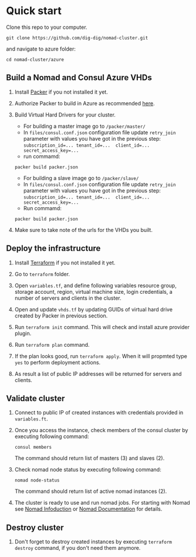 # Quick start

 Clone this repo to your computer.

`git clone https://github.com/dig-dig/nomad-cluster.git`

and navigate to azure folder:

`cd nomad-cluster/azure`

## Build a Nomad and Consul Azure VHDs

1. Install [Packer](https://www.packer.io/docs/install/index.html) if you not installed it yet.

1. Authorize Packer to build in Azure as recommended [here](https://www.packer.io/docs/builders/azure-setup.html).

1. Build Virtual Hard Drivers for your cluster.
    * For building a master image go to `/packer/master/`
    * In `files/consul.conf.json` configuration file update `retry_join` parameter with values you have got in the previous step: `subscription_id=... tenant_id=...  client_id=... secret_access_key=...`
    * run commamd:

    `packer build packer.json`

    * For building a slave image go to `/packer/slave/`
    * In `files/consul.conf.json` configuration file update `retry_join` parameter with values you have got in the previous step: `subscription_id=... tenant_id=...  client_id=... secret_access_key=...`
    * Run commamd:

    `packer build packer.json`

1. Make sure to take note of the urls for the VHDs you built.

## Deploy the infrastructure

1. Install [Terraform](https://www.terraform.io/intro/getting-started/install.html) if you not installed it yet.

1. Go to `terraform` folder.

1. Open `variables.tf`, and define following variables resource group, storage account, region, virtual machine size, login credentials, a number of servers and clients in the cluster.

1. Open and update `vhds.tf` by updating GUIDs of virtual hard drive created by Packer in previous section.

1. Run `terraform init` command. This will check and install azure provider plugin.

1. Run `terraform plan` command.

1. If the plan looks good, run `terraform apply`. When it will propmted type `yes` to perform deployment actions.

1. As result a list of public IP addresses will be returned for servers and clients.

## Validate cluster

1. Connect to public IP of created instances with credentials provided in `variables.ft`.

1. Once you access the instance, check members of the consul cluster by executing following command:

    `consul members`

    The command should return list of masters (3) and slaves (2).

1. Check nomad node status by executing following command:

    `nomad node-status`

    The command should return list of active nomad instances (2).

1. The cluster is ready to use and run nomad jobs. For starting with Nomad see [Nomad Infoduction](https://www.nomadproject.io/intro/index.html) or [Nomad Documentation](https://www.nomadproject.io/docs/index.html) for details.

## Destroy cluster

1. Don't forget to destroy created instances by executing `terraform destroy` command, if you don't need them anymore.